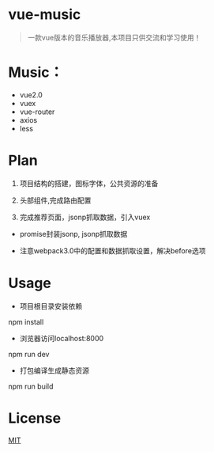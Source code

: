 # vue-music

> 一款vue版本的音乐播放器,本项目只供交流和学习使用！

# Music：

* vue2.0
* vuex
* vue-router
* axios
* less

# Plan

1. 项目结构的搭建，图标字体，公共资源的准备

2. 头部组件,完成路由配置

3. 完成推荐页面，jsonp抓取数据，引入vuex

* promise封装jsonp, jsonp抓取数据

* 注意webpack3.0中的配置和数据抓取设置，解决before选项

# Usage

* 项目根目录安装依赖

npm install

* 浏览器访问localhost:8000

npm run dev

* 打包编译生成静态资源

npm run build

# License

[MIT](https://github.com/chenchenyuyu/vue-music/blob/master/LICENSE)
